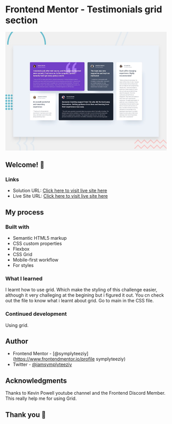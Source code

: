 # Frontend Mentor - Testimonials grid section

![Design preview for the Testimonials grid section coding challenge](./design/desktop-preview.jpg)

## Welcome! 👋

### Links

- Solution URL: [Click here to visit live site here](https://github.com/Symplyteeziy/Student-Testimonial)
- Live Site URL: [Click here to visit live site here](https://your-live-site-url.com)


## My process

### Built with

- Semantic HTML5 markup
- CSS custom properties
- Flexbox
- CSS Grid
- Mobile-first workflow
- For styles


### What I learned
I learnt how to use grid. Which make the styling  of this challenge easier, although it very challeging at the begining but i figured it out.
You cn check out the file to know what i learnt about grid. Go to main in the CSS file.


### Continued development

Using grid.


## Author

- Frontend Mentor - [@symplyteeziy](https://www.frontendmentor.io/profile symplyteeziy)
- Twitter - [@iamsymplyteeziy](https://x.com/iamsymplyteeziy?s=11)

## Acknowledgments

Thanks to Kevin Powell youtube channel and the Frontend Discord Member. This really help me for using Grid.


## Thank you 👋
